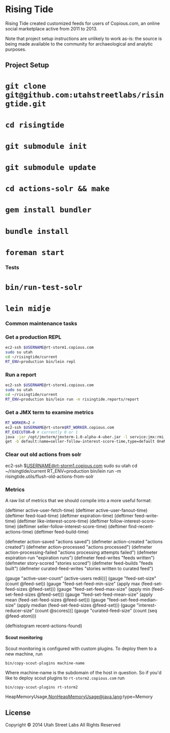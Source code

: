 # Rising Tide

Rising Tide created customized feeds for users of Copious.com, an
online social marketplace active from 2011 to 2013.

Note that project setup instructions are unlikely to work as-is: the
source is being made available to the community for archaeological and
analytic purposes.

## Project Setup

# `git clone git@github.com:utahstreetlabs/risingtide.git`
# `cd risingtide`
# `git submodule init`
# `git submodule update`
# `cd actions-solr && make`
# `gem install bundler`
# `bundle install`
# `foreman start`

### Tests

# `bin/run-test-solr`
# `lein midje`


### Common maintenance tasks

### Get a production REPL

```bash
ec2-ssh $USERNAME@rt-storm1.copious.com
sudo su utah
cd ~/risingtide/current
RT_ENV=production bin/lein repl
```

### Run a report

```bash
ec2-ssh $USERNAME@rt-storm1.copious.com
sudo su utah
cd ~/risingtide/current
RT_ENV=production bin/lein run -m risingtide.reports/report
```

### Get a JMX term to examine metrics

```bash
RT_WORKER=2 #
ec2-ssh $USERNAME@rt-storm$RT_WORKER.copious.com
RT_EXECUTOR=0 # currently 0 or 1
java -jar /opt/jmxterm/jmxterm-1.0-alpha-4-uber.jar -l service:jmx:rmi:///jndi/rmi://localhost:1670$RT_EXECUTOR/jmxrmi -n
get -b default:name=seller-follow-interest-score-time,type=default OneMinuteRate
```

### Clear out old actions from solr

ec2-ssh $USERNAME@rt-storm1.copious.com
sudo su utah
cd ~/risingtide/current
RT_ENV=production bin/lein run -m risingtide.utils/flush-old-actions-from-solr

### Metrics

A raw list of metrics that we should compile into a more useful format:

(deftimer active-user-fetch-time)
(deftimer active-user-fanout-time)
(deftimer feed-load-time)
(deftimer expiration-time)
(deftimer feed-write-time)
(deftimer like-interest-score-time)
(deftimer follow-interest-score-time)
(deftimer seller-follow-interest-score-time)
(deftimer find-recent-actions-time)
(deftimer feed-build-time)

(defmeter action-saved "actions saved")
(defmeter action-created "actions created")
(defmeter action-processed "actions processed")
(defmeter action-processing-failed "actions processing attempts failed")
(defmeter expiration-run "expiration runs")
(defmeter feed-writes "feeds written")
(defmeter story-scored "stories scored")
(defmeter feed-builds "feeds built")
(defmeter curated-feed-writes "stories written to curated feed")

(gauge "active-user-count" (active-users redii))]
(gauge "feed-set-size" (count @feed-set))
(gauge "feed-set-feed-min-size" (apply max (feed-set-feed-sizes @feed-set)))
(gauge "feed-set-feed-max-size" (apply min (feed-set-feed-sizes @feed-set)))
(gauge "feed-set-feed-mean-size" (apply mean (feed-set-feed-sizes @feed-set)))
(gauge "feed-set-feed-median-size" (apply median (feed-set-feed-sizes @feed-set)))
(gauge "interest-reducer-size" (count @scores))]
(gauge "curated-feed-size" (count (seq @feed-atom)))

(defhistogram recent-actions-found)

#### Scout monitoring

Scout monitoring is configured with custom plugins. To deploy them to a new machine, run

    bin/copy-scout-plugins machine-name

Where machine-name is the subdomain of the host in question. So if you'd like to deploy scout
plugins to `rt-storm2.copious.com` run

    bin/copy-scout-plugins rt-storm2

HeapMemoryUsage,NonHeapMemoryUsage@java.lang:type=Memory



## License

Copyright © 2014 Utah Street Labs
All Rights Reserved
